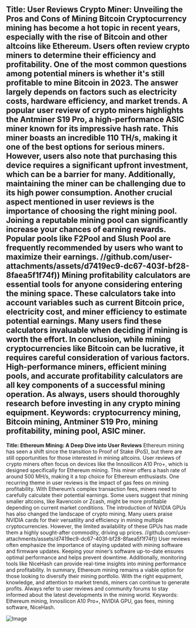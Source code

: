**Title: User Reviews Crypto Miner: Unveiling the Pros and Cons of Mining Bitcoin**
Cryptocurrency mining has become a hot topic in recent years, especially with the rise of Bitcoin and other altcoins like Ethereum. Users often review crypto miners to determine their efficiency and profitability. One of the most common questions among potential miners is whether it's still profitable to mine Bitcoin in 2023. The answer largely depends on factors such as electricity costs, hardware efficiency, and market trends.
A popular user review of crypto miners highlights the Antminer S19 Pro, a high-performance ASIC miner known for its impressive hash rate. This miner boasts an incredible 110 TH/s, making it one of the best options for serious miners. However, users also note that purchasing this device requires a significant upfront investment, which can be a barrier for many. Additionally, maintaining the miner can be challenging due to its high power consumption.
Another crucial aspect mentioned in user reviews is the importance of choosing the right mining pool. Joining a reputable mining pool can significantly increase your chances of earning rewards. Popular pools like F2Pool and Slush Pool are frequently recommended by users who want to maximize their earnings. 
 //github.com/user-attachments/assets/d7419ec9-dc67-403f-bf28-8faea5f1f74f))
Mining profitability calculators are essential tools for anyone considering entering the mining space. These calculators take into account variables such as current Bitcoin price, electricity cost, and miner efficiency to estimate potential earnings. Many users find these calculators invaluable when deciding if mining is worth the effort.
In conclusion, while mining cryptocurrencies like Bitcoin can be lucrative, it requires careful consideration of various factors. High-performance miners, efficient mining pools, and accurate profitability calculators are all key components of a successful mining operation. As always, users should thoroughly research before investing in any crypto mining equipment. 
Keywords: cryptocurrency mining, Bitcoin mining, Antminer S19 Pro, mining profitability, mining pool, ASIC miner.  
---
**Title: Ethereum Mining: A Deep Dive into User Reviews**
Ethereum mining has seen a shift since the transition to Proof of Stake (PoS), but there are still opportunities for those interested in mining altcoins. User reviews of crypto miners often focus on devices like the Innosilicon A10 Pro+, which is designed specifically for Ethereum mining. This miner offers a hash rate of around 500 MH/s, making it a top choice for Ethereum enthusiasts.
One recurring theme in user reviews is the impact of gas fees on mining profitability. With Ethereum’s complex transaction fees, miners need to carefully calculate their potential earnings. Some users suggest that mining smaller altcoins, like Ravencoin or Zcash, might be more profitable depending on current market conditions.
The introduction of NVIDIA GPUs has also changed the landscape of crypto mining. Many users praise NVIDIA cards for their versatility and efficiency in mining multiple cryptocurrencies. However, the limited availability of these GPUs has made them a highly sought-after commodity, driving up prices.
 //github.com/user-attachments/assets/d7419ec9-dc67-403f-bf28-8faea5f1f74f))
User reviews often emphasize the importance of staying updated with mining software and firmware updates. Keeping your miner’s software up-to-date ensures optimal performance and helps prevent downtime. Additionally, monitoring tools like NiceHash can provide real-time insights into mining performance and profitability.
In summary, Ethereum mining remains a viable option for those looking to diversify their mining portfolio. With the right equipment, knowledge, and attention to market trends, miners can continue to generate profits. Always refer to user reviews and community forums to stay informed about the latest developments in the mining world.
Keywords: Ethereum mining, Innosilicon A10 Pro+, NVIDIA GPU, gas fees, mining software, NiceHash.


![Image](https://github.com/user-attachments/assets/d7419ec9-dc67-403f-bf28-8faea5f1f74f)